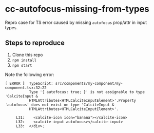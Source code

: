 # cc-autofocus-missing-from-types

Repro case for TS error caused by missing `autofocus` prop/attr in input types.

## Steps to reproduce

1. Clone this repo
2. `npm install`
3. `npm start`

Note the following error:

```
[ ERROR ]  TypeScript: src/components/my-component/my-component.tsx:32:22
           Type '{ autofocus: true; }' is not assignable to type 'CalciteInput &
           HTMLAttributes<HTMLCalciteInputElement>'.Property 'autofocus' does not exist on type 'CalciteInput &
           HTMLAttributes<HTMLCalciteInputElement>'.

     L31:    <calcite-icon icon="banana"></calcite-icon>
     L32:    <calcite-input autofocus></calcite-input>
     L33:  </div>;
```